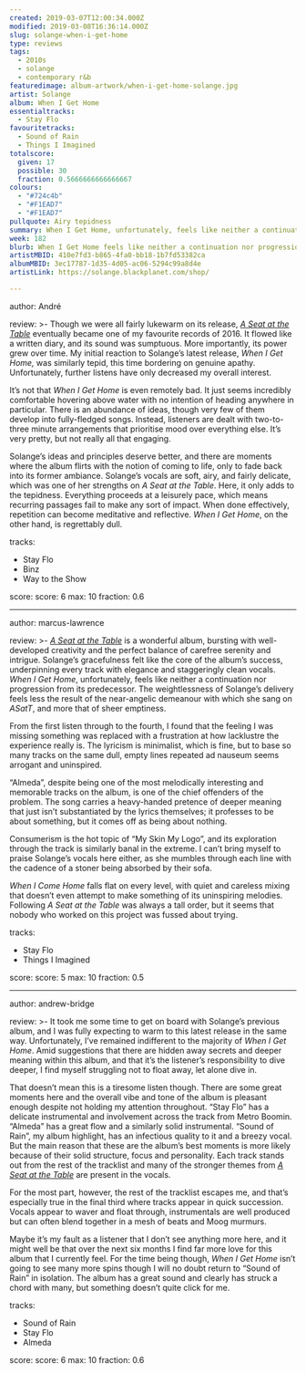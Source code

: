 ```yaml
---
created: 2019-03-07T12:00:34.000Z
modified: 2019-03-08T16:36:14.000Z
slug: solange-when-i-get-home
type: reviews
tags:
  - 2010s
  - solange
  - contemporary r&b
featuredimage: album-artwork/when-i-get-home-solange.jpg
artist: Solange
album: When I Get Home
essentialtracks:
  - Stay Flo
favouritetracks:
  - Sound of Rain
  - Things I Imagined
totalscore:
  given: 17
  possible: 30
  fraction: 0.5666666666666667
colours:
  - "#724c4b"
  - "#F1EAD7"
  - "#F1EAD7"
pullquote: Airy tepidness
summary: When I Get Home, unfortunately, feels like neither a continuation nor progression from its predecessor. The weightlessness of Solange’s delivery feels less the result of the near-angelic demeanour with which she sang on A Seat at the Table, and more that of sheer emptiness.
week: 182
blurb: When I Get Home feels like neither a continuation nor progression from its predecessor. Here Solange’s airy delivery is empty rather than angelic.
artistMBID: 410e7fd3-b865-4fa0-bb18-1b7fd53382ca
albumMBID: 3ec17787-1d35-4d05-ac06-5294c99a8d4e
artistLink: https://solange.blackplanet.com/shop/

---
```


author: André

review: >-
  Though we were all fairly lukewarm on its release, [*A Seat at the Table*](/reviews/solange-a-seat-at-the-table/) eventually became one of my favourite records of 2016. It flowed like a written diary, and its sound was sumptuous. More importantly, its power grew over time. My initial reaction to Solange’s latest release, *When I Get Home,* was similarly tepid, this time bordering on genuine apathy. Unfortunately, further listens have only decreased my overall interest.

  It’s not that *When I Get Home* is even remotely bad. It just seems incredibly comfortable hovering above water with no intention of heading anywhere in particular. There is an abundance of ideas, though very few of them develop into fully-fledged songs. Instead, listeners are dealt with two-to-three minute arrangements that prioritise mood over everything else. It’s very pretty, but not really all that engaging.

  Solange’s ideas and principles deserve better, and there are moments where the album flirts with the notion of coming to life, only to fade back into its former ambiance. Solange’s vocals are soft, airy, and fairly delicate, which was one of her strengths on *A Seat at the Table*. Here, it only adds to the tepidness. Everything proceeds at a leisurely pace, which means recurring passages fail to make any sort of impact. When done effectively, repetition can become meditative and reflective. *When I Get Home*, on the other hand, is regrettably dull.

tracks:
  - Stay Flo
  - ­­Binz
  - ­­Way to the Show

score:
  score: 6
  max: 10
  fraction: 0.6

---
author: marcus-lawrence

review: >-
  [*A Seat at the Table*](/reviews/solange-a-seat-at-the-table/) is a wonderful album, bursting with well-developed creativity and the perfect balance of carefree serenity and intrigue. Solange’s gracefulness felt like the core of the album’s success, underpinning every track with elegance and staggeringly clean vocals. *When I Get Home*, unfortunately, feels like neither a continuation nor progression from its predecessor. The weightlessness of Solange’s delivery feels less the result of the near-angelic demeanour with which she sang on *ASatT*, and more that of sheer emptiness.

  From the first listen through to the fourth, I found that the feeling I was missing something was replaced with a frustration at how lacklustre the experience really is. The lyricism is minimalist, which is fine, but to base so many tracks on the same dull, empty lines repeated ad nauseum seems arrogant and uninspired. 
  
  “Almeda”, despite being one of the most melodically interesting and memorable tracks on the album, is one of the chief offenders of the problem. The song carries a heavy-handed pretence of deeper meaning that just isn’t substantiated by the lyrics themselves; it professes to be about something, but it comes off as being about nothing. 
  
  Consumerism is the hot topic of “My Skin My Logo”, and its exploration through the track is similarly banal in the extreme. I can’t bring myself to praise Solange’s vocals here either, as she mumbles through each line with the cadence of a stoner being absorbed by their sofa.

  *When I Come Home* falls flat on every level, with quiet and careless mixing that doesn’t even attempt to make something of its uninspiring melodies. Following *A Seat at the Table* was always a tall order, but it seems that nobody who worked on this project was fussed about trying.

tracks:
  - Stay Flo
  - ­­Things I Imagined

score:
  score: 5
  max: 10
  fraction: 0.5

---
author: andrew-bridge

review: >-
  It took me some time to get on board with Solange’s previous album, and I was fully expecting to warm to this latest release in the same way. Unfortunately, I’ve remained indifferent to the majority of *When I Get Home*. Amid suggestions that there are hidden away secrets and deeper meaning within this album, and that it’s the listener’s responsibility to dive deeper, I find myself struggling not to float away, let alone dive in.

  That doesn’t mean this is a tiresome listen though. There are some great moments here and the overall vibe and tone of the album is pleasant enough despite not holding my attention throughout. “Stay Flo” has a delicate instrumental and involvement across the track from Metro Boomin. “Almeda” has a great flow and a similarly solid instrumental. “Sound of Rain”, my album highlight, has an infectious quality to it and a breezy vocal. But the main reason that these are the album’s best moments is more likely because of their solid structure, focus and personality. Each track stands out from the rest of the tracklist and many of the stronger themes from [*A Seat at the Table*](/reviews/solange-a-seat-at-the-table/) are present in the vocals.

  For the most part, however, the rest of the tracklist escapes me, and that’s especially true in the final third where tracks appear in quick succession. Vocals appear to waver and float through, instrumentals are well produced but can often blend together in a mesh of beats and Moog murmurs.

  Maybe it’s my fault as a listener that I don’t see anything more here, and it might well be that over the next six months I find far more love for this album that I currently feel. For the time being though, *When I Get Home* isn’t going to see many more spins though I will no doubt return to “Sound of Rain” in isolation. The album has a great sound and clearly has struck a chord with many, but something doesn’t quite click for me.

tracks:
  - Sound of Rain
  - ­­Stay Flo
  - ­­Almeda
  
score:
  score: 6
  max: 10
  fraction: 0.6
